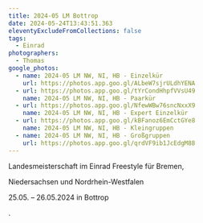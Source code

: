 ```yaml
---
title: 2024-05 LM Bottrop
date: 2024-05-24T13:43:51.363
eleventyExcludeFromCollections: false
tags:
  - Einrad
photographers:
  - Thomas
google_photos:
  - name: 2024-05 LM NW, NI, HB - Einzelkür
    url: https://photos.app.goo.gl/ALbeW7sjrULdhYENA
  - url: https://photos.app.goo.gl/tYrCondHhpfVVsU49
    name: 2024-05 LM NW, NI, HB - Paarkür
  - url: https://photos.app.goo.gl/NfewWBw76sncNxxX9
    name: 2024-05 LM NW, NI, HB - Expert Einzelkür
  - url: https://photos.app.goo.gl/kBFanoz6EmCctGYe8
    name: 2024-05 LM NW, NI, HB - Kleingruppen
  - name: 2024-05 LM NW, NI, HB - Großgruppen
    url: https://photos.app.goo.gl/qrdVF9ib1JcEdgM88
---
```

Landesmeisterschaft im Einrad Freestyle für Bremen,

Niedersachsen und Nordrhein-Westfalen

25.05. – 26.05.2024 in Bottrop

.
